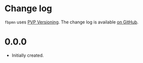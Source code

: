 # Change log

`fbpmn` uses [PVP Versioning][1].
The change log is available [on GitHub][2].

0.0.0
=====

* Initially created.

[1]: https://pvp.haskell.org
[2]: https://github.com/pascalpoizat/fbpmn/releases
